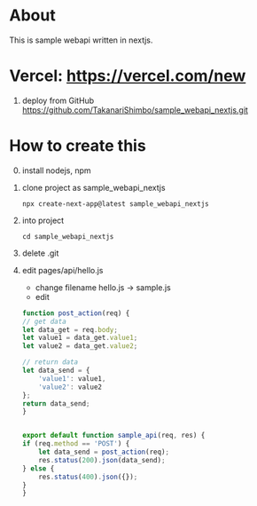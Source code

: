 # About
This is sample webapi written in nextjs.

# Vercel: https://vercel.com/new
1. deploy from GitHub  
    https://github.com/TakanariShimbo/sample_webapi_nextjs.git
    
# How to create this
0. install nodejs, npm

1. clone project as sample_webapi_nextjs
    ```
    npx create-next-app@latest sample_webapi_nextjs
    ```

2. into project
    ```
    cd sample_webapi_nextjs
    ```
    
3. delete .git

4. edit pages/api/hello.js
    * change filename hello.js -> sample.js
    * edit
    ```js
    function post_action(req) {
    // get data
    let data_get = req.body;
    let value1 = data_get.value1;
    let value2 = data_get.value2;

    // return data
    let data_send = {
        'value1': value1,
        'value2': value2
    };
    return data_send;
    }


    export default function sample_api(req, res) {
    if (req.method == 'POST') {
        let data_send = post_action(req);
        res.status(200).json(data_send);
    } else {
        res.status(400).json({}); 
    }
    }
    ```

